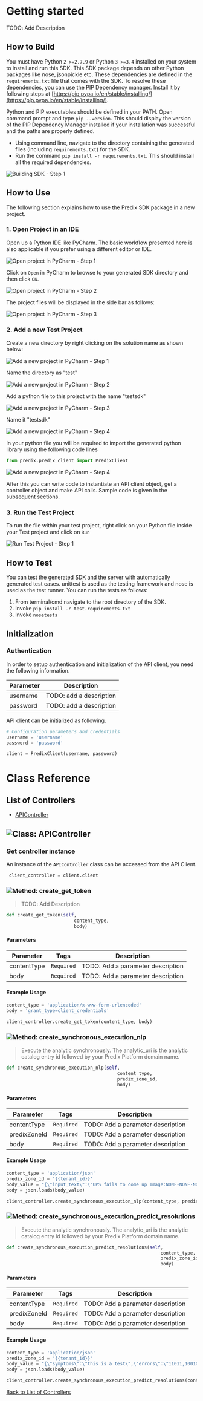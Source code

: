 # Getting started

TODO: Add Description

## How to Build


You must have Python ```2 >=2.7.9``` or Python ```3 >=3.4``` installed on your system to install and run this SDK. This SDK package depends on other Python packages like nose, jsonpickle etc. 
These dependencies are defined in the ```requirements.txt``` file that comes with the SDK.
To resolve these dependencies, you can use the PIP Dependency manager. Install it by following steps at [https://pip.pypa.io/en/stable/installing/](https://pip.pypa.io/en/stable/installing/).

Python and PIP executables should be defined in your PATH. Open command prompt and type ```pip --version```.
This should display the version of the PIP Dependency Manager installed if your installation was successful and the paths are properly defined.

* Using command line, navigate to the directory containing the generated files (including ```requirements.txt```) for the SDK.
* Run the command ```pip install -r requirements.txt```. This should install all the required dependencies.

![Building SDK - Step 1](https://apidocs.io/illustration/python?step=installDependencies&workspaceFolder=predix-Python)


## How to Use

The following section explains how to use the Predix SDK package in a new project.

### 1. Open Project in an IDE

Open up a Python IDE like PyCharm. The basic workflow presented here is also applicable if you prefer using a different editor or IDE.

![Open project in PyCharm - Step 1](https://apidocs.io/illustration/python?step=pyCharm)

Click on ```Open``` in PyCharm to browse to your generated SDK directory and then click ```OK```.

![Open project in PyCharm - Step 2](https://apidocs.io/illustration/python?step=openProject0&workspaceFolder=predix-Python)     

The project files will be displayed in the side bar as follows:

![Open project in PyCharm - Step 3](https://apidocs.io/illustration/python?step=openProject1&workspaceFolder=predix-Python&projectName=predix)     

### 2. Add a new Test Project

Create a new directory by right clicking on the solution name as shown below:

![Add a new project in PyCharm - Step 1](https://apidocs.io/illustration/python?step=createDirectory&workspaceFolder=predix-Python&projectName=predix)

Name the directory as "test"

![Add a new project in PyCharm - Step 2](https://apidocs.io/illustration/python?step=nameDirectory)
   
Add a python file to this project with the name "testsdk"

![Add a new project in PyCharm - Step 3](https://apidocs.io/illustration/python?step=createFile&workspaceFolder=predix-Python&projectName=predix)

Name it "testsdk"

![Add a new project in PyCharm - Step 4](https://apidocs.io/illustration/python?step=nameFile)

In your python file you will be required to import the generated python library using the following code lines

```Python
from predix.predix_client import PredixClient
```

![Add a new project in PyCharm - Step 4](https://apidocs.io/illustration/python?step=projectFiles&workspaceFolder=predix-Python&libraryName=predix.predix_client&projectName=predix&className=PredixClient)

After this you can write code to instantiate an API client object, get a controller object and  make API calls. Sample code is given in the subsequent sections.

### 3. Run the Test Project

To run the file within your test project, right click on your Python file inside your Test project and click on ```Run```

![Run Test Project - Step 1](https://apidocs.io/illustration/python?step=runProject&workspaceFolder=predix-Python&libraryName=predix.predix_client&projectName=predix&className=PredixClient)


## How to Test

You can test the generated SDK and the server with automatically generated test
cases. unittest is used as the testing framework and nose is used as the test
runner. You can run the tests as follows:

  1. From terminal/cmd navigate to the root directory of the SDK.
  2. Invoke ```pip install -r test-requirements.txt```
  3. Invoke ```nosetests```

## Initialization

### Authentication
In order to setup authentication and initialization of the API client, you need the following information.

| Parameter | Description |
|-----------|-------------|
| username | TODO: add a description |
| password | TODO: add a description |



API client can be initialized as following.

```python
# Configuration parameters and credentials
username = 'username'
password = 'password'

client = PredixClient(username, password)
```



# Class Reference

## <a name="list_of_controllers"></a>List of Controllers

* [APIController](#api_controller)

## <a name="api_controller"></a>![Class: ](https://apidocs.io/img/class.png ".APIController") APIController

### Get controller instance

An instance of the ``` APIController ``` class can be accessed from the API Client.

```python
 client_controller = client.client
```

### <a name="create_get_token"></a>![Method: ](https://apidocs.io/img/method.png ".APIController.create_get_token") create_get_token

> TODO: Add Description

```python
def create_get_token(self,
                         content_type,
                         body)
```

#### Parameters

| Parameter | Tags | Description |
|-----------|------|-------------|
| contentType |  ``` Required ```  | TODO: Add a parameter description |
| body |  ``` Required ```  | TODO: Add a parameter description |



#### Example Usage

```python
content_type = 'application/x-www-form-urlencoded'
body = 'grant_type=client_credentials'

client_controller.create_get_token(content_type, body)

```


### <a name="create_synchronous_execution_nlp"></a>![Method: ](https://apidocs.io/img/method.png ".APIController.create_synchronous_execution_nlp") create_synchronous_execution_nlp

> Execute the analytic synchronously. The analytic_uri is the analytic catalog entry id followed by your Predix Platform domain name.

```python
def create_synchronous_execution_nlp(self,
                                         content_type,
                                         predix_zone_id,
                                         body)
```

#### Parameters

| Parameter | Tags | Description |
|-----------|------|-------------|
| contentType |  ``` Required ```  | TODO: Add a parameter description |
| predixZoneId |  ``` Required ```  | TODO: Add a parameter description |
| body |  ``` Required ```  | TODO: Add a parameter description |



#### Example Usage

```python
content_type = 'application/json'
predix_zone_id = '{{tenant_id}}'
body_value = "{\"input_text\":\"UPS fails to come up Image:NONE-NONE-NONE\"}"
body = json.loads(body_value)

client_controller.create_synchronous_execution_nlp(content_type, predix_zone_id, body)

```


### <a name="create_synchronous_execution_predict_resolutions"></a>![Method: ](https://apidocs.io/img/method.png ".APIController.create_synchronous_execution_predict_resolutions") create_synchronous_execution_predict_resolutions

> Execute the analytic synchronously. The analytic_uri is the analytic catalog entry id followed by your Predix Platform domain name.

```python
def create_synchronous_execution_predict_resolutions(self,
                                                         content_type,
                                                         predix_zone_id,
                                                         body)
```

#### Parameters

| Parameter | Tags | Description |
|-----------|------|-------------|
| contentType |  ``` Required ```  | TODO: Add a parameter description |
| predixZoneId |  ``` Required ```  | TODO: Add a parameter description |
| body |  ``` Required ```  | TODO: Add a parameter description |



#### Example Usage

```python
content_type = 'application/json'
predix_zone_id = '{{tenant_id}}'
body_value = "{\"symptoms\":\"this is a test\",\"errors\":\"11011,10010\"}"
body = json.loads(body_value)

client_controller.create_synchronous_execution_predict_resolutions(content_type, predix_zone_id, body)

```


[Back to List of Controllers](#list_of_controllers)



